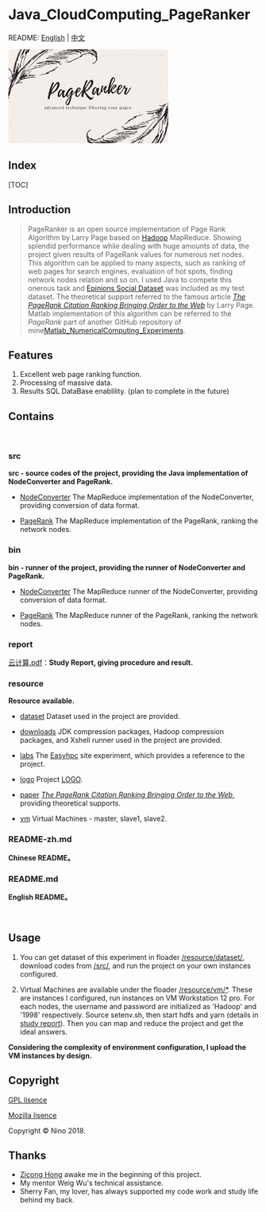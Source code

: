 # Java_CloudComputing_PageRanker

README: [English](https://github.com/LovelyBuggies/Java_Hadoop_PageRanker/blob/master/README.md) | [中文](https://github.com/LovelyBuggies/Java_Hadoop_PageRanker/blob/master/README_zh.md)

![LOGO](https://github.com/LovelyBuggies/Java_Hadoop_PageRanker/blob/master/resource/logo/PageRanker.png)

## Index

[TOC]

## Introduction

>PageRanker is an open source implementation of Page Rank Algorithm by Larry Page based on [Hadoop](http://hadoop.apache.org) MapReduce. Showing splendid performance while dealing with huge amounts of data, the project given results of PageRank values for numerous net nodes. This algorithm can be applied to many aspects, such as ranking of web pages for search engines, evaluation of hot spots, finding network nodes relation and so on. I used Java to compete this onerous task and [Epinions Social Dataset](https://snap.stanford.edu/data/soc-Epinions1.html) was included as my test dataset. The theoretical support referred to the famous article [*The PageRank Citation Ranking︎ Bringing Order to the Web*](http://202.116.81.74/cache/5/03/ilpubs.stanford.edu/bf0bd3cdc413c81dc4853ddffe4de51f/1999-66.pdf) by Larry Page. Matlab implementation of this algorithm can be referred to the *PageRank* part of another GitHub repository of mine[Matlab_NumericalComputing_Experiments](https://github.com/LovelyBuggies/Matlab_NumericalComputing_Experiments).

## Features

1. Excellent web page ranking function.
2. Processing of massive data.
3. Results SQL DataBase enablility. (plan to complete in the future)

## Contains
</br>

### src 
**src - source codes of the project, providing the Java implementation of NodeConverter and PageRank.**

* [NodeConverter](https://github.com/LovelyBuggies/Java_Hadoop_PageRanker/tree/master/src/NodeConverter)
The MapReduce implementation of the NodeConverter, providing conversion of data format.

* [PageRank](https://github.com/LovelyBuggies/Java_Hadoop_PageRanker/tree/master/src/PageRank)
The MapReduce implementation of the PageRank, ranking the network nodes.


### bin
**bin - runner of the project, providing the runner of NodeConverter and PageRank.**

* [NodeConverter](https://github.com/LovelyBuggies/Java_Hadoop_PageRanker/tree/master/bin/NodeConverter)
The MapReduce runner of the NodeConverter, providing conversion of data format.

* [PageRank](https://github.com/LovelyBuggies/Java_Hadoop_PageRanker/tree/master/bin/PageRank)
The MapReduce runner of the PageRank, ranking the network nodes.

### report
[云计算.pdf](https://github.com/LovelyBuggies/Java_Hadoop_PageRanker/tree/master/report)：**Study Report, giving procedure and result.**

### resource
**Resource available.**

* [dataset](https://github.com/LovelyBuggies/Java_Hadoop_PageRanker/tree/master/resource/dataset)
Dataset used in the project are provided.

* [downloads](https://github.com/LovelyBuggies/Java_Hadoop_PageRanker/tree/master/resource/downloads)
JDK compression packages, Hadoop compression packages, and Xshell runner used in the project are provided.

* [labs](https://github.com/LovelyBuggies/Java_Hadoop_PageRanker/tree/master/resource/labs)
The [Easyhpc](http://www.easyhpc.org) site experiment, which provides a reference to the project.

* [logo](https://github.com/LovelyBuggies/Java_Hadoop_PageRanker/tree/master/resource/logo)
Project [LOGO](https://github.com/LovelyBuggies/Java_Hadoop_PageRanker/blob/master/resource/logo/PageRanker.png).

* [paper](https://github.com/LovelyBuggies/Java_Hadoop_PageRanker/tree/master/resource/paper)
[*The PageRank Citation Ranking︎ Bringing Order to the Web*](http://202.116.81.74/cache/5/03/ilpubs.stanford.edu/bf0bd3cdc413c81dc4853ddffe4de51f/1999-66.pdf), providing theoretical supports.  

* [vm](https://github.com/LovelyBuggies/Java_Hadoop_PageRanker/tree/master/resource/vm)
Virtual Machines - master, slave1, slave2. 


### README-zh.md
**Chinese README。**


### README.md
**English README。**

</br>

## Usage

1. You can get dataset of this experiment in floader [/resource/dataset/](https://github.com/LovelyBuggies/Java_Hadoop_PageRanker/tree/master/resource/dataset), download codes from [/src/](https://github.com/LovelyBuggies/Java_Hadoop_PageRanker/tree/master/src), and run the project on your own instances configured.

2. Virtual Machines are available under the floader [/resource/vm/*](https://github.com/LovelyBuggies/Java_Hadoop_PageRanker/tree/master/resource/vm). These are instances I configured, run instances on VM Workstation 12 pro. For each nodes, the username and password are initialized as 'Hadoop' and '1998' respectively. Source setenv.sh, then start hdfs and yarn (details in [study report](https://github.com/LovelyBuggies/Java_Hadoop_PageRanker/tree/master/report)). Then you can map and reduce the project and get the ideal answers.

**Considering the complexity of environment configuration, I upload the VM instances by design.**

## Copyright

[GPL lisence](http://www.gnu.org/licenses/gpl.html)

[Mozilla lisence](https://www.mozilla.org/en-US/MPL/)

Copyright © Nino 2018.


## Thanks

* [Zicong Hong](https://github.com/hongzicong) awake me in the beginning of this project.
* My mentor Weig Wu's technical assistance.
* Sherry Fan, my lover, has always supported my code work and study life behind my back.


